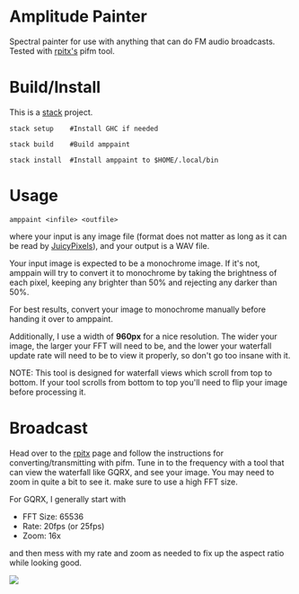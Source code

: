Amplitude Painter
=================

Spectral painter for use with anything that can do FM audio broadcasts. Tested
with [rpitx's](https://github.com/F5OEO/rpitx) pifm tool.


Build/Install
=============

This is a [stack](https://www.haskellstack.org) project.

    stack setup    #Install GHC if needed

    stack build    #Build amppaint

    stack install  #Install amppaint to $HOME/.local/bin


Usage
=====

    amppaint <infile> <outfile>

where your input is any image file (format does not matter as long as it can be
read by [JuicyPixels](http://hackage.haskell.org/package/JuicyPixels)), and your
output is a WAV file.

Your input image is expected to be a monochrome image. If it's not, amppain will
try to convert it to monochrome by taking the brightness of each pixel, keeping
any brighter than 50% and rejecting any darker than 50%.

For best results, convert your image to monochrome manually before handing it
over to amppaint.

Additionally, I use a width of **960px** for a nice resolution. The wider your
image, the larger your FFT will need to be, and the lower your waterfall update
rate will need to be to view it properly, so don't go too insane with it.

NOTE: This tool is designed for waterfall views which scroll from top to bottom.
If your tool scrolls from bottom to top you'll need to flip your image before
processing it.


Broadcast
=========

Head over to the [rpitx](https://github.com/F5OEO/rpitx) page and follow the
instructions for converting/transmitting with pifm. Tune in to the frequency
with a tool that can view the waterfall like GQRX, and see your image. You may
need to zoom in quite a bit to see it. make sure to use a high FFT size.

For GQRX, I generally start with

* FFT Size: 65536
* Rate: 20fps (or 25fps)
* Zoom: 16x

and then mess with my rate and zoom as needed to fix up the aspect ratio while
looking good.

![](http://i.ukl.me/2016-08-30-18:39:18-XcvbwAqJaiRGC0H7E3figGHwHdw~.png)
